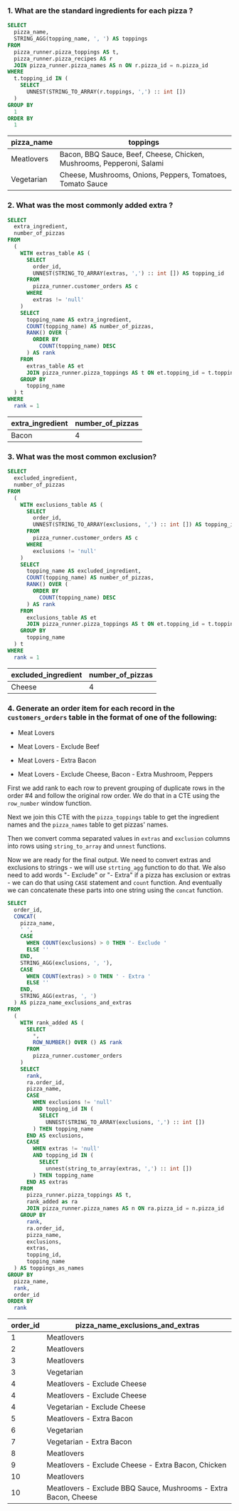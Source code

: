 ### 1. What are the standard ingredients for each pizza ?

````sql
SELECT
  pizza_name,
  STRING_AGG(topping_name, ', ') AS toppings
FROM
  pizza_runner.pizza_toppings AS t,
  pizza_runner.pizza_recipes AS r
  JOIN pizza_runner.pizza_names AS n ON r.pizza_id = n.pizza_id
WHERE
  t.topping_id IN (
    SELECT
      UNNEST(STRING_TO_ARRAY(r.toppings, ',') :: int [])
  )
GROUP BY
  1
ORDER BY
  1
````

| pizza_name | toppings                                                              |
| ---------- | --------------------------------------------------------------------- |
| Meatlovers | Bacon, BBQ Sauce, Beef, Cheese, Chicken, Mushrooms, Pepperoni, Salami |
| Vegetarian | Cheese, Mushrooms, Onions, Peppers, Tomatoes, Tomato Sauce            |

### 2. What was the most commonly added extra ?

````sql
SELECT
  extra_ingredient,
  number_of_pizzas
FROM
  (
    WITH extras_table AS (
      SELECT
        order_id,
        UNNEST(STRING_TO_ARRAY(extras, ',') :: int []) AS topping_id
      FROM
        pizza_runner.customer_orders AS c
      WHERE
        extras != 'null'
    )
    SELECT
      topping_name AS extra_ingredient,
      COUNT(topping_name) AS number_of_pizzas,
      RANK() OVER (
        ORDER BY
          COUNT(topping_name) DESC
      ) AS rank
    FROM
      extras_table AS et
      JOIN pizza_runner.pizza_toppings AS t ON et.topping_id = t.topping_id
    GROUP BY
      topping_name
  ) t
WHERE
  rank = 1
````

| extra_ingredient | number_of_pizzas |
| ---------------- | ---------------- |
| Bacon            | 4                |

### 3. What was the most common exclusion?

````sql
SELECT
  excluded_ingredient,
  number_of_pizzas
FROM
  (
    WITH exclusions_table AS (
      SELECT
        order_id,
        UNNEST(STRING_TO_ARRAY(exclusions, ',') :: int []) AS topping_id
      FROM
        pizza_runner.customer_orders AS c
      WHERE
        exclusions != 'null'
    )
    SELECT
      topping_name AS excluded_ingredient,
      COUNT(topping_name) AS number_of_pizzas,
      RANK() OVER (
        ORDER BY
          COUNT(topping_name) DESC
      ) AS rank
    FROM
      exclusions_table AS et
      JOIN pizza_runner.pizza_toppings AS t ON et.topping_id = t.topping_id
    GROUP BY
      topping_name
  ) t
WHERE
  rank = 1
````

| excluded_ingredient | number_of_pizzas |
| ------------------- | ---------------- |
| Cheese              | 4                |

### 4. Generate an order item for each record in the `customers_orders` table in the format of one of the following:

- Meat Lovers

- Meat Lovers - Exclude Beef

- Meat Lovers - Extra Bacon

- Meat Lovers - Exclude Cheese, Bacon - Extra Mushroom, Peppers

First we add rank to each row to prevent grouping of duplicate rows in the order #4 and follow the original row order. We do that in a CTE using the `row_number` window function.

Next we join this CTE with the `pizza_toppings` table to get the ingredient names and the `pizza_names` table to get pizzas' names.

Then we convert comma separated values in `extras` and `exclusion` columns into rows using `string_to_array` and `unnest` functions.

Now we are ready for the final output. We need to convert extras and exclusions to strings - we will use `strting_agg` function to do that.
We also need to add words "- Exclude" or "- Extra" if a pizza has exclusion or extras - we can do that using `CASE` statement and `count` function.
And eventually we can concatenate these parts into one string using the `concat` function. 

````sql
SELECT
  order_id,
  CONCAT(
    pizza_name,
    ' ',
    CASE
      WHEN COUNT(exclusions) > 0 THEN '- Exclude '
      ELSE ''
    END,
    STRING_AGG(exclusions, ', '),
    CASE
      WHEN COUNT(extras) > 0 THEN ' - Extra '
      ELSE ''
    END,
    STRING_AGG(extras, ', ')
  ) AS pizza_name_exclusions_and_extras
FROM
  (
    WITH rank_added AS (
      SELECT
        *,
        ROW_NUMBER() OVER () AS rank
      FROM
        pizza_runner.customer_orders
    )
    SELECT
      rank,
      ra.order_id,
      pizza_name,
      CASE
        WHEN exclusions != 'null'
        AND topping_id IN (
          SELECT
            UNNEST(STRING_TO_ARRAY(exclusions, ',') :: int [])
        ) THEN topping_name
      END AS exclusions,
      CASE
        WHEN extras != 'null'
        AND topping_id IN (
          SELECT
            unnest(string_to_array(extras, ',') :: int [])
        ) THEN topping_name
      END AS extras
    FROM
      pizza_runner.pizza_toppings AS t,
      rank_added as ra
      JOIN pizza_runner.pizza_names AS n ON ra.pizza_id = n.pizza_id
    GROUP BY
      rank,
      ra.order_id,
      pizza_name,
      exclusions,
      extras,
      topping_id,
      topping_name
  ) AS toppings_as_names
GROUP BY
  pizza_name,
  rank,
  order_id
ORDER BY
  rank
````

| order_id | pizza_name_exclusions_and_extras                                |
| -------- | --------------------------------------------------------------- |
| 1        | Meatlovers                                                      |
| 2        | Meatlovers                                                      |
| 3        | Meatlovers                                                      |
| 3        | Vegetarian                                                      |
| 4        | Meatlovers - Exclude Cheese                                     |
| 4        | Meatlovers - Exclude Cheese                                     |
| 4        | Vegetarian - Exclude Cheese                                     |
| 5        | Meatlovers  - Extra Bacon                                       |
| 6        | Vegetarian                                                      |
| 7        | Vegetarian  - Extra Bacon                                       |
| 8        | Meatlovers                                                      |
| 9        | Meatlovers - Exclude Cheese - Extra Bacon, Chicken              |
| 10       | Meatlovers                                                      |
| 10       | Meatlovers - Exclude BBQ Sauce, Mushrooms - Extra Bacon, Cheese |
